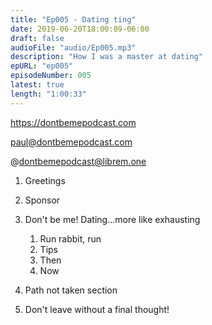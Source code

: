 ```yaml
---
title: "Ep005 - Dating ting"
date: 2019-06-20T18:00:09-06:00
draft: false
audioFile: "audio/Ep005.mp3"
description: "How I was a master at dating"
epURL: "ep005"
episodeNumber: 005
latest: true
length: "1:00:33"
---
```


https://dontbemepodcast.com

paul@dontbemepodcast.com

@dontbemepodcast@librem.one

1. Greetings

1. Sponsor
1. Don't be me! Dating...more like exhausting
    1. Run rabbit, run
    2. Tips
    3. Then
    4. Now
1. Path not taken section
1. Don't leave without a final thought!